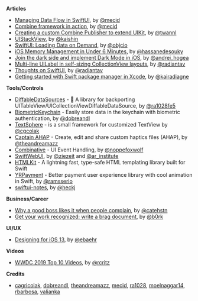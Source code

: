 **Articles**

* [Managing Data Flow in SwiftUI](https://mecid.github.io/2019/07/03/managing-data-flow-in-swiftui/), by [@mecid](https://twitter.com/mecid)
* [Combine framework in action](https://medium.com/snowdog-labs/combine-framework-in-action-part-2-63c7d652b32f), by [@mecid](https://twitter.com/mecid)
* [Creating a custom Combine Publisher to extend UIKit](https://www.avanderlee.com/swift/custom-combine-publisher/), by [@twannl](https://twitter.com/twannl)
* [UIStack​View](https://nshipster.com/uistackview/), by [@kaishin](https://twitter.com/kaishin)
* [SwiftUI: Loading Data on Demand](https://www.objc.io/blog/2019/07/02/lazy-loading/), by [@objcio](https://twitter.com/objcio)
* [iOS Memory Management in Under 6 Minutes](https://medium.com/flawless-app-stories/ios-memory-management-in-under-6-minutes-3be777f69b7e), by [@hassanedesouky](https://twitter.com/hassanedesouky)
* [Join the dark side and implement Dark Mode in iOS](https://engineering.nodesagency.com/categories/ios/2019/07/03/Dark-Mode), by [@andrei_hogea](https://twitter.com/andrei_hogea)
* [Multi-line UILabel in self-sizing CollectionView layouts](http://aplus.rs/2019/multi-line-uilabel-self-sizing-layout/), by [@radiantav](http://twitter.com/radiantav)
* [Thoughts on SwiftUI](http://aplus.rs/2019/thoughts-on-swiftui/), by [@radiantav](http://twitter.com/radiantav)
* [Getting started with Swift package manager in Xcode](https://www.kairadiagne.com/2019/07/03/getting-started-with-swift-package-manager-in-xcode.html), by [@kairadiagne](https://twitter.com/kairadiagne)

**Tools/Controls**

* [DiffableDataSources](https://github.com/ra1028/DiffableDataSources) - 💾 A library for backporting UITableView/UICollectionViewDiffableDataSource, by [@ra1028fe5](https://twitter.com/ra1028fe5)
* [BiometricKeychain](https://github.com/appssemble/BiometricKeychain) - Easily store data in the keychain with biometric authentication, by [@dobreandl](https://twitter.com/dobreandl)
* [TextSphere](https://github.com/cagricolak/TextSphere) - is a small framework for customized TextView by [@cgcolak](https://twitter.com/cgcolak)
* [Captain AHAP](http://ahap.fancypixel.it) - Create, edit and share custom haptics files (AHAP), by [@theandreamazz](https://twitter.com/theandreamazz)
* [Combinative](https://github.com/noppefoxwolf/Combinative) - UI Event Handling, by [@noppefoxwolf](https://twitter.com/noppefoxwolf)
* [SwiftWebUI](https://github.com/SwiftWebUI/SwiftWebUI), by [@ziezeit](https://twitter.com/ziezeit) and [@ar_institute](https://twitter.com/ar_institute)
* [HTMLKit](https://github.com/vapor-community/HTMLKit) - A lightning fast, type-safe HTML templating library built for Swift
* [YRPayment](https://github.com/yassram/YRPayment) - Better payment user experience library with cool animation in Swift, by [@ramsserio](https://twitter.com/ramsserio)
* [swiftui-notes](https://github.com/heckj/swiftui-notes), by [@heckj](https://twitter.com/heckj)

**Business/Career**

* [Why a good boss likes it when people complain](https://qz.com/work/1653161/why-good-bosses-like-when-people-complain/), by [@catehstn](https://twitter.com/catehstn)
* [Get your work recognized: write a brag document](https://jvns.ca/blog/brag-documents/), by [@b0rk](https://twitter.com/b0rk)

**UI/UX**

* [Designing for iOS 13](https://applypixels.com/blog/designing-for-ios-13), by [@ebaehr](https://twitter.com/ebaehr)


**Videos**

* [WWDC 2019 Top 10 Videos](https://www.raywenderlich.com/3868932-wwdc-2019-top-10-videos), by [@rcritz](https://twitter.com/rcritz)

**Credits**

* [cagricolak](https://github.com/cagricolak), [dobreandl](https://github.com/chelemen-razvan), [theandreamazz](https://github.com/andreamazz), [mecid](https://github.com/mecid), [ra1028](https://github.com/ra1028), [moelnaggar14](https://github.com/MoElnaggar14), [rbarbosa](https://github.com/rbarbosa), [valianka](https://github.com/valianka)
